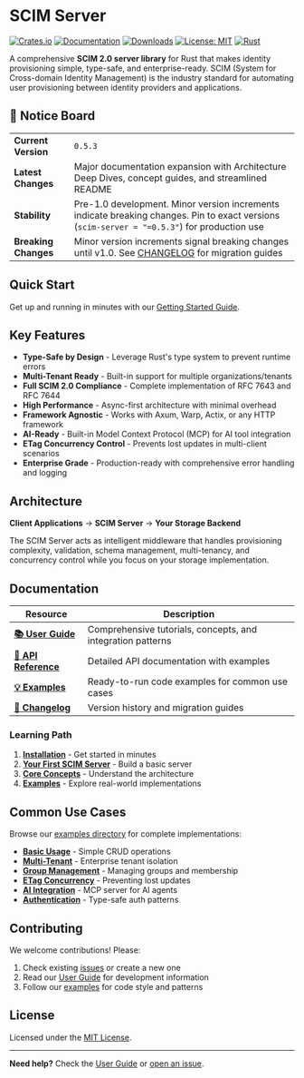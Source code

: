 # SCIM Server

[![Crates.io](https://img.shields.io/crates/v/scim-server.svg)](https://crates.io/crates/scim-server)
[![Documentation](https://docs.rs/scim-server/badge.svg)](https://docs.rs/scim-server)
[![Downloads](https://img.shields.io/crates/d/scim-server.svg)](https://crates.io/crates/scim-server)
[![License: MIT](https://img.shields.io/badge/License-MIT-yellow.svg)](https://opensource.org/licenses/MIT)
[![Rust](https://img.shields.io/badge/rust-1.75+-blue.svg)](https://www.rust-lang.org)

A comprehensive **SCIM 2.0 server library** for Rust that makes identity provisioning simple, type-safe, and enterprise-ready. SCIM (System for Cross-domain Identity Management) is the industry standard for automating user provisioning between identity providers and applications.

## 📢 Notice Board

| | |
|---|---|
| **Current Version** | `0.5.3` |
| **Latest Changes** | Major documentation expansion with Architecture Deep Dives, concept guides, and streamlined README |
| **Stability** | Pre-1.0 development. Minor version increments indicate breaking changes. Pin to exact versions (`scim-server = "=0.5.3"`) for production use |
| **Breaking Changes** | Minor version increments signal breaking changes until v1.0. See [CHANGELOG](CHANGELOG.md) for migration guides |

## Quick Start

Get up and running in minutes with our [Getting Started Guide](https://pukeko37.github.io/scim-server/getting-started/installation.html).

## Key Features

- **Type-Safe by Design** - Leverage Rust's type system to prevent runtime errors
- **Multi-Tenant Ready** - Built-in support for multiple organizations/tenants  
- **Full SCIM 2.0 Compliance** - Complete implementation of RFC 7643 and RFC 7644
- **High Performance** - Async-first architecture with minimal overhead
- **Framework Agnostic** - Works with Axum, Warp, Actix, or any HTTP framework
- **AI-Ready** - Built-in Model Context Protocol (MCP) for AI tool integration
- **ETag Concurrency Control** - Prevents lost updates in multi-client scenarios
- **Enterprise Grade** - Production-ready with comprehensive error handling and logging

## Architecture

**Client Applications** → **SCIM Server** → **Your Storage Backend**

The SCIM Server acts as intelligent middleware that handles provisioning complexity, validation, schema management, multi-tenancy, and concurrency control while you focus on your storage implementation.

## Documentation

| Resource | Description |
|----------|-------------|
| **[📚 User Guide](https://pukeko37.github.io/scim-server/)** | Comprehensive tutorials, concepts, and integration patterns |
| **[🔧 API Reference](https://docs.rs/scim-server/latest/scim_server/)** | Detailed API documentation with examples |
| **[💡 Examples](examples/)** | Ready-to-run code examples for common use cases |
| **[📝 Changelog](CHANGELOG.md)** | Version history and migration guides |

### Learning Path

1. **[Installation](https://pukeko37.github.io/scim-server/getting-started/installation.html)** - Get started in minutes
2. **[Your First SCIM Server](https://pukeko37.github.io/scim-server/getting-started/first-server.html)** - Build a basic server
3. **[Core Concepts](https://pukeko37.github.io/scim-server/concepts/operation-handlers.html)** - Understand the architecture
4. **[Examples](examples/)** - Explore real-world implementations

## Common Use Cases

Browse our [examples directory](examples/) for complete implementations:

- **[Basic Usage](examples/basic_usage.rs)** - Simple CRUD operations
- **[Multi-Tenant](examples/multi_tenant_example.rs)** - Enterprise tenant isolation
- **[Group Management](examples/group_example.rs)** - Managing groups and membership
- **[ETag Concurrency](examples/etag_concurrency_example.rs)** - Preventing lost updates
- **[AI Integration](examples/mcp_server_example.rs)** - MCP server for AI agents
- **[Authentication](examples/compile_time_auth_example.rs)** - Type-safe auth patterns



## Contributing

We welcome contributions! Please:

1. Check existing [issues](https://github.com/pukeko37/scim-server/issues) or create a new one
2. Read our [User Guide](https://pukeko37.github.io/scim-server/) for development information
3. Follow our [examples](examples/) for code style and patterns

## License

Licensed under the [MIT License](LICENSE).

---

**Need help?** Check the [User Guide](https://pukeko37.github.io/scim-server/) or [open an issue](https://github.com/pukeko37/scim-server/issues).